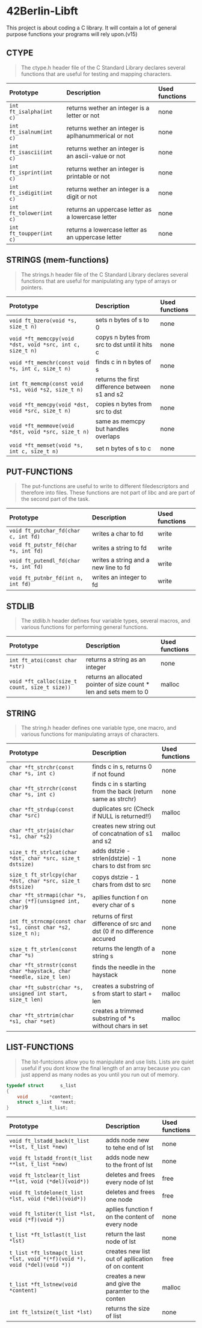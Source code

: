 # 42Berlin-Libft
This project is about coding a C library. It will contain a lot of general purpose functions your programs will rely upon.(v15)

## CTYPE

> The ctype.h header file of the C Standard Library declares several functions that are useful for
> testing and mapping characters.


| Prototype                     | Description | Used functions     |
| :---                          |    :----                                                 | :---  |
| ```int ft_isalpha(int c)```   | returns wether an integer is a letter or not             | none  |
| ```int ft_isalnum(int c)```   | returns wether an integer is aplhanummerical or not      | none  |
| ```int ft_isascii(int c)```   | returns wether an integer is an ascii-value or not       | none  |
| ```int ft_isprint(int c)```   | returns wether an integer is printable or not            | none  |
| ```int ft_isdigit(int c)```   | returns wether an integer is a digit or not              | none  |
| ```int ft_tolower(int c)```   | returns an uppercase letter as a lowercase letter        | none  |
| ```int ft_toupper(int c)```   | returns a lowercase letter as an uppercase letter        | none  |

## STRINGS (mem-functions)


> The strings.h header file of the C Standard Library declares several functions that are useful for
> manipulating any type of arrays or pointers.


| Prototype                                                     | Description                                            | Used functions |
| :---                                                          | :----                                                  | :---           |
| ```void ft_bzero(void *s, size_t n)```                        | sets n bytes of s to 0                                 | none           |
| ```void *ft_memccpy(void *dst, void *src, int c, size_t n)``` | copys n bytes from src to dst until it hits c          | none           |
| ```void *ft_memchr(const void *s, int c, size_t n)```         | finds c in n bytes of s                                | none           |
| ```int ft_memcmp(const void *s1, void *s2, size_t n)```       | returns the first difference between s1 and s2         | none           |
| ```void *ft_memcpy(void *dst, void *src, size_t n)```         | copies n bytes from src to dst                         | none           |
| ```void *ft_memmove(void *dst, void *src, size_t n)```        | same as memcpy but handles overlaps                    | none           |
| ```void *ft_memset(void *s, int c, size_t n)```               | set n bytes of s to c                                  | none           |

## PUT-FUNCTIONS


> The put-functions are useful to write to different filedescriptors and therefore into files.
> These functions are not part of libc and are part of the second part of the task.

| Prototype                                  | Description                          | Used functions |
| :---                                       |    :----                             | :---           |
| ```void ft_putchar_fd(char c, int fd)```   | writes a char to fd                  | write          |
| ```void ft_putstr_fd(char *s, int fd)```   | writes a string to fd                | write          |
| ```void ft_putendl_fd(char *s, int fd)```  | writes a string and a new line to fd | write          |
| ```void ft_putnbr_fd(int n, int fd)```     | writes an integer to fd              | write          |

## STDLIB


> The stdlib.h header defines four variable types, several macros, and various functions for performing general functions.


| Prototype                                         | Description                                                        | Used functions |
| :---                                              |    :----                                                           | :---           |
| ```int ft_atoi(const char *str)```                | returns a string as an integer                                     | none           |
| ```void *ft_calloc(size_t count, size_t size))``` | returns an allocated pointer of size count * len and sets mem to 0 | malloc         |

[//]: <| I recommend adding realloc here | realloc gives a pointer more memory withpout loosing its value               | malloc, free | high |>


## STRING


>The string.h header defines one variable type, one macro, and various functions for manipulating arrays of characters.


| Prototype               | Description | Used functions     |
| :---                    |    :----    |          :---      |
| ```char *ft_strchr(const char *s, int c)```                   | finds c in s, returns 0 if not found                                  | none   |
| ```char *ft_strrchr(const char *s, int c)```                  | finds c in s starting from the back (return same as strchr)           | none   |
| ```char *ft_strdup(const char *src)```                        | duplicates src (Check if NULL is returned!!)                          | malloc |
| ```char *ft_strjoin(char *s1, char *s2)```                    | creates new string out of concatnation of s1 and s2                   | malloc |
| ```size_t ft_strlcat(char *dst, char *src, size_t dstsize)``` | adds dstzie - strlen(dstzie) - 1 chars to dst from src                | none   |
| ```size_t ft_strlcpy(char *dst, char *src, size_t dstsize)``` | copys dstzie - 1 chars from dst to src                                | none   |
| ```char *ft_strmapi(char *s, char (*f)(unsigned int, char)9``` | apllies function f on every char  of s                                | none   |
| ```int ft_strncmp(const char *s1, const char *s2, size_t n);``` | returns of first difference of src and dst (0 if no difference accured| none   |
| ```size_t ft_strlen(const char *s)```                         | returns the length of a string s                                      | none   |
| ```char *ft_strnstr(const char *haystack, char *needle, size_t len)```| finds the needle in the haystack                              | none   |
| ```char *ft_substr(char *s, unsigned int start, size_t len)```| creates a substring of s from start to start + len                    | malloc |
| ```char *ft_strtrim(char *s1, char *set)```                   | creates a trimmed substring of *s without chars in set                | malloc |

## LIST-FUNCTIONS

> The lst-funtcions allow you to manipulate and use lists. Lists are quiet useful if you dont know the final length of an array because you can just append as many nodes as you until you run out of memory.

```c
typedef struct		s_list
{
	void		*content;
	struct s_list	*next;
}	       		t_list;
```

| Prototype               | Description | Used functions     |
| :---                    |    :----    |          :---      |
| ```void ft_lstadd_back(t_list **lst, t_list *new)```          | adds node new to tehe end of lst                                      | none   |
| ```void ft_lstadd_front(t_list **lst, t_list *new)```              | adds node new to the front of lst                                | none   |
| ```void ft_lstclear(t_list **lst, void (*del)(void*))```           | deletes and frees every node of lst                                   | free   |
| ```void ft_lstdelone(t_list *lst, void (*del)(void*))```            | deletes and frees one node                                            | free   |
| ```void ft_lstiter(t_list *lst, void (*f)(void *))```               | apllies function f on the content of every node                       | none   |
| ```t_list *ft_lstlast(t_list *lst)```                               | return the last node of lst                                           | none   |
| ```t_list *ft_lstmap(t_list *lst, void *(*f)(void *), void (*del)(void *))``` | creates new list out of apllication of on content           | free   |
| ```t_list *ft_lstnew(void *content)```                              | creates a new and give the paramter to the conten                     | malloc |
| ```int ft_lstsize(t_list *lst)```                                   | returns the size of list                                              | none   |
